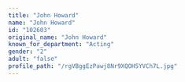 ```yaml
---
title: "John Howard"
name: "John Howard"
id: "102603"
original_name: "John Howard"
known_for_department: "Acting"
gender: "2"
adult: "false"
profile_path: "/rgVBggEzPawj8Nr9XQOH5YVCh7L.jpg"
---
```

